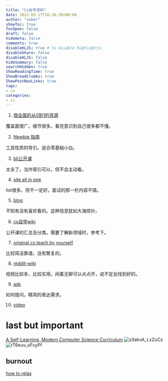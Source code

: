 ```yaml
---
title: "Cs自学资料"
date: 2022-03-17T16:38:39+08:00
author: "sober"
showToc: true
TocOpen: false
draft: false
hidemeta: false
comments: true
disableHLJS: true # to disable highlightjs
disableShare: false
disableHLJS: false
hideSummary: false
searchHidden: true
ShowReadingTime: true
ShowBreadCrumbs: true
ShowPostNavLinks: true
tags:
- cs
categories:
- cs
---
```

1. [很全面的从0到1的资源](https://github.com/jwasham/coding-interview-university/blob/main/translations/README-cn.md)

覆盖面很广。细节很多。看完意识到自己很多都不懂。

2. [Newbie 指南](https://tsagaanbar.github.io/Newly-Programmer-ABC/)

工具性质的导引。适合零基础小白。

3. [bli公开课](https://github.com/elder-frog/OpenCourseCatalog)

太全了。当作索引可以，但不会主动看。

4. [site all in one](https://github.com/tuteng/Best-websites-a-programmer-should-visit-zh)

list很多。但不一定好。面试的那一栏内容不错。

5. [blog](https://github.com/abdelhai/awesome-dev-blogs)

不知有没有喜欢看的。这种信息犹如大海捞针。

6. [cs自学wiki](https://csdiy.wiki/)

公开课的汇总及分类。需要了解新领域时，参考下。

7. [original cs teach by yourself](https://teachyourselfcs.com/)

比较简洁靠谱。没有繁复的。

8. [reddit-wiki](https://github.com/antariksh17/Reddit-wiki-programming)

视频比较多，比较实用。闲着无聊可以点点开，说不定会找到好的。

9. [ask](https://github.com/ryanhanwu/How-To-Ask-Questions-The-Smart-Way)
    
如何提问。精简的表达需求。

10. [video](https://github.com/Developer-Y/cs-video-courses)
# last but important
[A Self-Learning, Modern Computer Science Curriculum](https://functionalcs.github.io/curriculum/)
![sXakvA_LxZuCz](https://cdn.jsdelivr.net/gh/h3x311/upic@main/uPic/2022/sXakvA_LxZuCz.png)
![rT6euv_oFcyPf](https://cdn.jsdelivr.net/gh/h3x311/upic@main/uPic/2022/rT6euv_oFcyPf.png)

## burnout
[how to relax](https://www.reddit.com/r/cscareerquestions/wiki/index)
